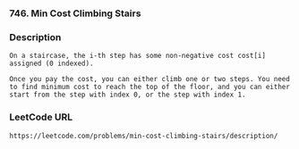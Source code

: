 ### 746. Min Cost Climbing Stairs

### Description
    On a staircase, the i-th step has some non-negative cost cost[i] assigned (0 indexed).

    Once you pay the cost, you can either climb one or two steps. You need to find minimum cost to reach the top of the floor, and you can either start from the step with index 0, or the step with index 1.

### LeetCode URL
    https://leetcode.com/problems/min-cost-climbing-stairs/description/	
